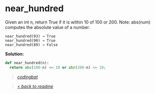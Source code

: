 # near_hundred

Given an int n, return True if it is within 10 of 100 or 200. Note: abs(num) computes the absolute value of a number.

```
near_hundred(93) → True
near_hundred(90) → True
near_hundred(89) → False
```

**Solution:**

```python
def near_hundred(n):
  return abs(100-n) <= 10 or abs(200-n) <= 10;
```

> _[codingbat](https://codingbat.com/prob/p124676)_

> [< _back to readme_](FINDREPLACEREADME)